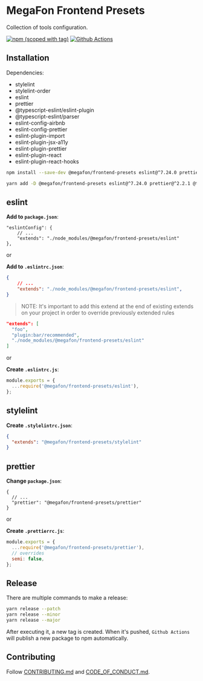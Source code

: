 # MegaFon Frontend Presets

Collection of tools configuration.

[![npm (scoped with tag)](https://img.shields.io/npm/v/@megafon/frontend-presets/latest?label=%40megafon%2Ffrontend-presets)](https://www.npmjs.com/package/@megafon/frontend-presets)
[![Github Actions](https://github.com/MegafonWebLab/frontend-presets/workflows/auto%20publish%20ci/badge.svg)](https://github.com/MegafonWebLab/frontend-presets/actions)

## Installation

Dependencies:

- stylelint
- stylelint-order
- eslint
- prettier
- @typescript-eslint/eslint-plugin
- @typescript-eslint/parser
- eslint-config-airbnb
- eslint-config-prettier
- eslint-plugin-import
- eslint-plugin-jsx-a11y
- eslint-plugin-prettier
- eslint-plugin-react
- eslint-plugin-react-hooks

```bash
npm install --save-dev @megafon/frontend-presets eslint@^7.24.0 prettier@^2.2.1 @typescript-eslint/eslint-plugin@^4.22.0 @typescript-eslint/parser@^4.22.0 eslint-config-airbnb@^18.2.1 eslint-config-prettier@^8.2.0 eslint-plugin-import@^2.22.1 eslint-plugin-jsx-a11y@^6.4.1 eslint-plugin-prettier@^3.4.0 eslint-plugin-react@^7.23.2 eslint-plugin-react-hooks@^4.2.0 stylelint@^13.12.0 stylelint-order@^4.1.0
```

```bash
yarn add -D @megafon/frontend-presets eslint@^7.24.0 prettier@^2.2.1 @typescript-eslint/eslint-plugin@^4.21.0 @typescript-eslint/parser@^4.22.0 eslint-config-airbnb@^18.2.1 eslint-config-prettier@^8.2.0 eslint-plugin-import@^2.22.1 eslint-plugin-jsx-a11y@^6.4.1 eslint-plugin-prettier@^3.4.0 eslint-plugin-react@^7.23.2 eslint-plugin-react-hooks@^4.2.0 stylelint@^13.12.0 stylelint-order@^4.1.0
```

## eslint

**Add to `package.json`**:

```jsonc
"eslintConfig": {
    // ...
    "extends": "./node_modules/@megafon/frontend-presets/eslint"
},
```

or

**Add to `.eslintrc.json`**:

```json
{
    // ...
    "extends": "./node_modules/@megafon/frontend-presets/eslint",
}
```

> NOTE: It's important to add this extend at the end of existing extends on your project in order to override previously extended rules

```json
"extends": [
  "foo",
  "plugin:bar/recommended",
  "./node_modules/@megafon/frontend-presets/eslint"
]
```

or

**Create `.eslintrc.js`**:

```js
module.exports = {
  ...require('@megafon/frontend-presets/eslint'),
};
```

## stylelint

**Create `.stylelintrc.json`**:

```json
{
  "extends": "@megafon/frontend-presets/stylelint"
}
```

## prettier

**Change `package.json`**:

```jsonc
{
  // ...
  "prettier": "@megafon/frontend-presets/prettier"
}
```

or

**Create `.prettierrc.js`**:

```js
module.exports = {
  ...require('@megafon/frontend-presets/prettier'),
  // overrides
  semi: false,
};
```

## Release

There are multiple commands to make a release:

```bash
yarn release --patch
yarn release --minor
yarn release --major
```

After executing it, a new tag is created. When it's pushed, `Github Actions` will publish a new package to npm automatically.

## Contributing

Follow [CONTRIBUTING.md](CONTRIBUTING.md) and [CODE_OF_CONDUCT.md](CODE_OF_CONDUCT.md).

